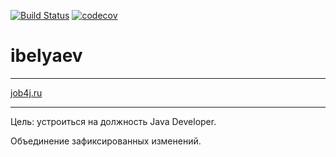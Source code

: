 [![Build Status](https://travis-ci.org/IvanBelyaev/ibelyaev.svg?branch=master)](https://travis-ci.org/IvanBelyaev/ibelyaev)
[![codecov](https://codecov.io/gh/IvanBelyaev/ibelyaev/branch/master/graph/badge.svg)](https://codecov.io/gh/IvanBelyaev/ibelyaev)

# ibelyaev
***
[job4j.ru](http://job4j.ru/)
***
Цель: устроиться на должность Java Developer.

Объединение зафиксированных изменений.

